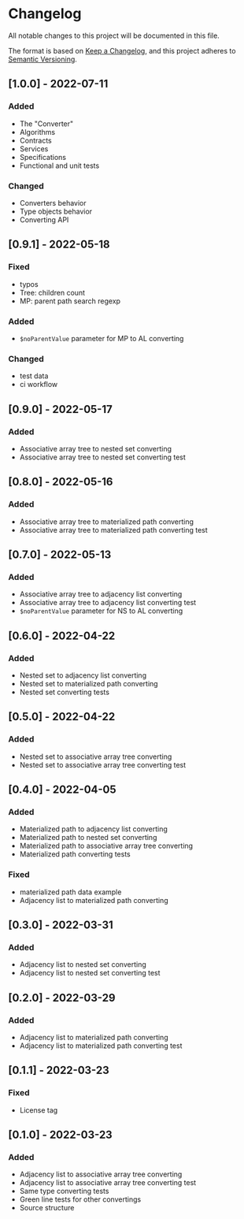 # Changelog

All notable changes to this project will be documented in this file.

The format is based on [Keep a Changelog](https://keepachangelog.com/en/1.0.0/),
and this project adheres to [Semantic Versioning](https://semver.org/spec/v2.0.0.html).

## [1.0.0] - 2022-07-11

### Added

- The "Converter"
- Algorithms
- Contracts
- Services
- Specifications
- Functional and unit tests

### Changed

- Converters behavior
- Type objects behavior
- Converting API

## [0.9.1] - 2022-05-18

### Fixed

- typos
- Tree: children count
- MP: parent path search regexp

### Added

- `$noParentValue` parameter for MP to AL converting

### Changed

- test data
- ci workflow

## [0.9.0] - 2022-05-17

### Added

- Associative array tree to nested set converting
- Associative array tree to nested set converting test

## [0.8.0] - 2022-05-16

### Added

- Associative array tree to materialized path converting
- Associative array tree to materialized path converting test

## [0.7.0] - 2022-05-13

### Added

- Associative array tree to adjacency list converting
- Associative array tree to adjacency list converting test
- `$noParentValue` parameter for NS to AL converting

## [0.6.0] - 2022-04-22

### Added

- Nested set to adjacency list converting
- Nested set to materialized path converting
- Nested set converting tests

## [0.5.0] - 2022-04-22

### Added

- Nested set to associative array tree converting
- Nested set to associative array tree converting test

## [0.4.0] - 2022-04-05

### Added

- Materialized path to adjacency list converting
- Materialized path to nested set converting
- Materialized path to associative array tree converting
- Materialized path converting tests

### Fixed

- materialized path data example
- Adjacency list to materialized path converting

## [0.3.0] - 2022-03-31

### Added

- Adjacency list to nested set converting
- Adjacency list to nested set converting test

## [0.2.0] - 2022-03-29

### Added

- Adjacency list to materialized path converting
- Adjacency list to materialized path converting test

## [0.1.1] - 2022-03-23

### Fixed

- License tag

## [0.1.0] - 2022-03-23

### Added

- Adjacency list to associative array tree converting
- Adjacency list to associative array tree converting test
- Same type converting tests
- Green line tests for other convertings
- Source structure
